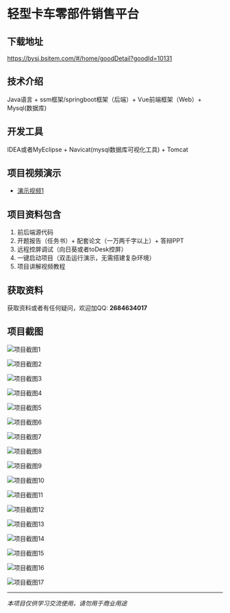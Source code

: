 # 轻型卡车零部件销售平台

## 下载地址
https://bysj.bsitem.com/#/home/goodDetail?goodId=10131

## 技术介绍
Java语言 + ssm框架/springboot框架（后端）+ Vue前端框架（Web）+ Mysql(数据库)

## 开发工具
IDEA或者MyEclipse + Navicat(mysql数据库可视化工具) + Tomcat

## 项目视频演示
- [演示视频1](https://graduation-images.oss-cn-beijing.aliyuncs.com/videos/70%E5%A5%97-2-ssm%E5%BD%95%E5%83%8F/10131_ssm%E8%BD%BB%E5%9E%8B%E5%8D%A1%E8%BD%A6%E9%9B%B6%E9%83%A8%E4%BB%B6%E9%94%80%E5%94%AE%E5%B9%B3%E5%8F%B0%E6%BC%94%E7%A4%BA%E5%BD%95%E5%83%8F2022.mp4)

## 项目资料包含
1. 前后端源代码
2. 开题报告（任务书）+ 配套论文（一万两千字以上）+ 答辩PPT
3. 远程控屏调试（向日葵或者toDesk控屏）
4. 一键启动项目（双击运行演示，无需搭建复杂环境）
5. 项目讲解视频教程

## 获取资料
获取资料或者有任何疑问，欢迎加QQ: **2684634017**

## 项目截图
![项目截图1](https://graduation-images.oss-cn-beijing.aliyuncs.com/图片/10131/毕设论坛项目主图.jpg)

![项目截图2](https://graduation-images.oss-cn-beijing.aliyuncs.com/图片/10131/1.png)

![项目截图3](https://graduation-images.oss-cn-beijing.aliyuncs.com/图片/10131/2.png)

![项目截图4](https://graduation-images.oss-cn-beijing.aliyuncs.com/图片/10131/3.png)

![项目截图5](https://graduation-images.oss-cn-beijing.aliyuncs.com/图片/10131/4.png)

![项目截图6](https://graduation-images.oss-cn-beijing.aliyuncs.com/图片/10131/5.png)

![项目截图7](https://graduation-images.oss-cn-beijing.aliyuncs.com/图片/10131/6.png)

![项目截图8](https://graduation-images.oss-cn-beijing.aliyuncs.com/图片/10131/7.png)

![项目截图9](https://graduation-images.oss-cn-beijing.aliyuncs.com/图片/10131/8.png)

![项目截图10](https://graduation-images.oss-cn-beijing.aliyuncs.com/图片/10131/9.png)

![项目截图11](https://graduation-images.oss-cn-beijing.aliyuncs.com/图片/10131/10.png)

![项目截图12](https://graduation-images.oss-cn-beijing.aliyuncs.com/图片/10131/11.png)

![项目截图13](https://graduation-images.oss-cn-beijing.aliyuncs.com/图片/10131/12.png)

![项目截图14](https://graduation-images.oss-cn-beijing.aliyuncs.com/图片/10131/13.png)

![项目截图15](https://graduation-images.oss-cn-beijing.aliyuncs.com/图片/10131/14.png)

![项目截图16](https://graduation-images.oss-cn-beijing.aliyuncs.com/图片/10131/15.png)

![项目截图17](https://graduation-images.oss-cn-beijing.aliyuncs.com/图片/10131/16.png)

---
*本项目仅供学习交流使用，请勿用于商业用途*

